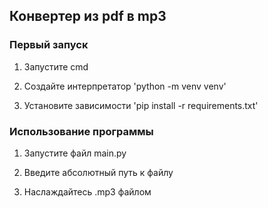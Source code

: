 ## Конвертер из pdf в mp3


### Первый запуск

1. Запустите cmd

2. Создайте интерпретатор 
'python -m venv venv'

3. Установите зависимости
'pip install -r requirements.txt'


### Использование программы

1. Запустите файл main.py

2. Введите абсолютный путь к файлу

3. Наслаждайтесь .mp3 файлом